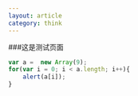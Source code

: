 ```yaml
---
layout: article
category: think
---
```

###这是测试页面
```javascript
var a =  new Array(9);
for(var i = 0; i < a.length; i++){
	alert(a[i]);
}
```
